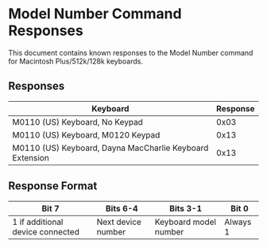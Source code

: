 # Model Number Command Responses

This document contains known responses to the Model Number command for Macintosh Plus/512k/128k keyboards.


## Responses

| Keyboard                                                 | Response |
| -------------------------------------------------------- | -------- |
| M0110 (US) Keyboard, No Keypad                           | 0x03     |
| M0110 (US) Keyboard, M0120 Keypad                        | 0x13     |
| M0110 (US) Keyboard, Dayna MacCharlie Keyboard Extension | 0x13     |


## Response Format

| Bit 7                            | Bits 6-4           | Bits 3-1              | Bit 0    |
| -------------------------------- | ------------------ | --------------------- | -------- |
| 1 if additional device connected | Next device number | Keyboard model number | Always 1 |
